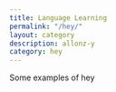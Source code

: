```yaml
---
title: Language Learning
permalink: "/hey/"
layout: category
description: allonz-y
category: hey
---
```


Some examples of hey
